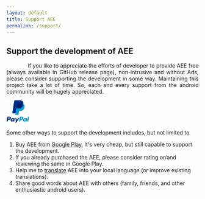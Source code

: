 ```yaml
---
layout: default
title: Support AEE
permalink: /support/
---
```


<style>
    tab1 { padding-left: 4em; }
</style>

## Support the development of AEE

<p style="text-align: justify;"><tab1>If you like to appreciate the efforts of developer to provide AEE free (always available in GitHub release page), non-intrusive and without Ads, please consider supporting the development in some way. Maintaining this project take a lot of time. So, each and every support from the android community will be hugely appreciated.</tab1></p>

<p><a href="https://www.paypal.me/menacherry/" target="_blank"><img src="https://raw.githubusercontent.com/SmartPack/SmartPack.github.io/master/asset/pic005.png" alt="" height="60" /></a></p>
     
Some other ways to support the development includes, but not limited to
<ol>
    <li>Buy AEE from <a href="https://play.google.com/store/apps/details?id=com.apk.explorer" target="_blank">Google Play</a>. It's very cheap, but still capable to support the development.</li>
    <li>If you already purchased the AEE, please consider rating or/and reviewing the same in Google Play.</li>
    <li>Help me to <a href="https://poeditor.com/join/project?hash=QztabxONOp" target="_blank">translate</a> AEE into your local language (or improve existing translations).</li>
    <li>Share good words about AEE with others (family, friends, and other enthusiastic android users).</li>
</ol>

